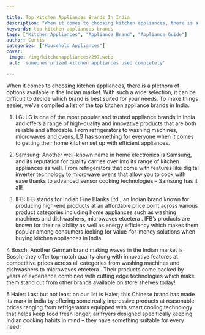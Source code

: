 ```yaml
---

title: Top Kitchen Appliances Brands In India
description: "When it comes to choosing kitchen appliances, there is a plethora of options available in the Indian market. With such a wide sele...keep reading to learn"
keywords: top kitchen appliances brands
tags: ["Kitchen Appliances", "Appliance Brand", "Appliance Guide"]
author: Curtis
categories: ["Household Appliances"]
cover: 
 image: /img/kitchenappliances/297.webp
 alt: 'someones prized kitchen appliances used completely'

---
```


When it comes to choosing kitchen appliances, there is a plethora of options available in the Indian market. With such a wide selection, it can be difficult to decide which brand is best suited for your needs. To make things easier, we’ve compiled a list of the top kitchen appliance brands in India.

1. LG: LG is one of the most popular and trusted appliance brands in India and offers a range of high-quality and innovative products that are both reliable and affordable. From refrigerators to washing machines, microwaves and ovens, LG has something for everyone when it comes to getting their home kitchen set up with efficient appliances. 

2. Samsung: Another well-known name in home electronics is Samsung, and its reputation for quality carries over into its range of kitchen appliances as well. From refrigerators that come with features like digital inverter technology to microwave ovens that allow you to cook with ease thanks to advanced sensor cooking technologies – Samsung has it all! 

3. IFB: IFB stands for Indian Fine Blanks Ltd., an Indian brand known for producing high-end products at an affordable price point across various product categories including home appliances such as washing machines and dishwashers, microwaves etcetera . IFB’s products are known for their reliability as well as energy efficiency which makes them popular among consumers looking for value-for-money solutions when buying kitchen appliances in India. 

4 Bosch: Another German brand making waves in the Indian market is Bosch; they offer top-notch quality along with innovative features at competitive prices across all categories from washing machines and dishwashers to microwaves etcetera . Their products come backed by years of experience combined with cutting edge technologies which make them stand out from other brands available on store shelves today! 

 5 Haier: Last but not least on our list is Haier; this Chinese brand has made its mark in India by offering some really impressive products at reasonable prices ranging from refrigerators equipped with smart cooling technology that helps keep food fresh longer, air fryers designed specifically keeping Indian cooking habits in mind – they have something suitable for every need!
